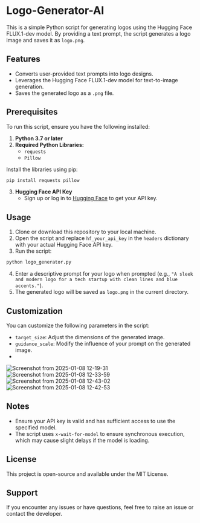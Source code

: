 # Logo-Generator-AI

This is a simple Python script for generating logos using the Hugging Face FLUX.1-dev model. By providing a text prompt, the script generates a logo image and saves it as `logo.png`.

## Features
- Converts user-provided text prompts into logo designs.
- Leverages the Hugging Face FLUX.1-dev model for text-to-image generation.
- Saves the generated logo as a `.png` file.

## Prerequisites
To run this script, ensure you have the following installed:

1. **Python 3.7 or later**
2. **Required Python Libraries:**
   - `requests`
   - `Pillow`

Install the libraries using pip:
```bash
pip install requests pillow
```

3. **Hugging Face API Key**
   - Sign up or log in to [Hugging Face](https://huggingface.co/) to get your API key.

## Usage

1. Clone or download this repository to your local machine.
2. Open the script and replace `hf_your_api_key` in the `headers` dictionary with your actual Hugging Face API key.
3. Run the script:
```bash
python logo_generator.py
```
4. Enter a descriptive prompt for your logo when prompted (e.g., `"A sleek and modern logo for a tech startup with clean lines and blue accents."`).
5. The generated logo will be saved as `logo.png` in the current directory.

## Customization
You can customize the following parameters in the script:
- `target_size`: Adjust the dimensions of the generated image.
- `guidance_scale`: Modify the influence of your prompt on the generated image.
- 
![Screenshot from 2025-01-08 12-19-31](https://github.com/user-attachments/assets/28c2519f-fdd8-4fa3-a135-ec6475593746)
![Screenshot from 2025-01-08 12-33-59](https://github.com/user-attachments/assets/94ee4a90-ac0c-4d12-881d-fdc8e23b29e9)
![Screenshot from 2025-01-08 12-43-02](https://github.com/user-attachments/assets/75cb210c-4624-40c3-95d5-8a41e5fdc1ce)
![Screenshot from 2025-01-08 12-42-53](https://github.com/user-attachments/assets/812fea3d-a6ce-4a02-92f8-9b5945b2110e)

## Notes
- Ensure your API key is valid and has sufficient access to use the specified model.
- The script uses `x-wait-for-model` to ensure synchronous execution, which may cause slight delays if the model is loading.

## License
This project is open-source and available under the MIT License.

## Support
If you encounter any issues or have questions, feel free to raise an issue or contact the developer.


